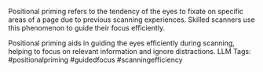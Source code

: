 Positional priming refers to the tendency of the eyes to fixate on specific areas of a page due to previous scanning experiences. Skilled scanners use this phenomenon to guide their focus efficiently.

Positional priming aids in guiding the eyes efficiently during scanning, helping to focus on relevant information and ignore distractions.
LLM Tags:  #positionalpriming #guidedfocus #scanningefficiency